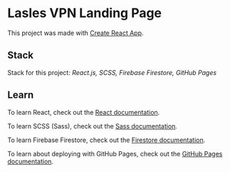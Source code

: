 # Lasles VPN Landing Page

This project was made with [Create React App](https://github.com/facebook/create-react-app).

## Stack

Stack for this project: *React.js, SCSS, Firebase Firestore, GitHub Pages*

## Learn

To learn React, check out the [React documentation](https://reactjs.org/).

To learn SCSS (Sass), check out the [Sass documentation](https://sass-lang.com/).

To learn Firebase Firestore, check out the [Firestore documentation](https://firebase.google.com/docs/firestore).

To learn about deploying with GitHub Pages, check out the [GitHub Pages documentation](https://pages.github.com/).
